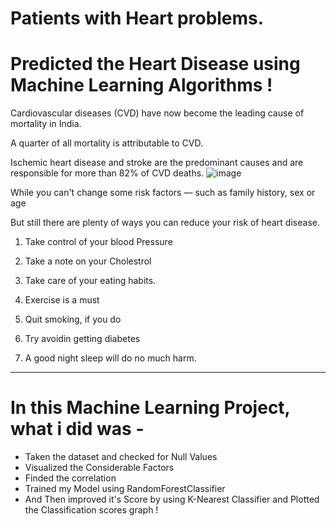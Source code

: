 # Patients with Heart problems.

# Predicted the Heart Disease using Machine Learning Algorithms !

Cardiovascular diseases (CVD) have now become the leading cause of mortality in India.

A quarter of all mortality is attributable to CVD.

Ischemic heart disease and stroke are the predominant causes and are responsible for more than 82% of CVD deaths.
![image](https://user-images.githubusercontent.com/73397927/123691778-a706a000-d873-11eb-9a0b-141a29b8d5ce.png)

While you can't change some risk factors — such as family history, sex or age

But still there are plenty of ways you can reduce your risk of heart disease.

1. Take control of your blood Pressure

2. Take a note on your Cholestrol

3. Take care of your eating habits.

4. Exercise is a must

5. Quit smoking, if you do

6. Try avoidin getting diabetes

7. A good night sleep will do no much harm.


---

# In this Machine Learning Project, what i did was -

- Taken the dataset and checked for Null Values
- Visualized the Considerable Factors
- Finded the correlation
- Trained my Model using RandomForestClassifier
- And Then improved it's Score by using K-Nearest Classifier and Plotted the Classification scores graph !
